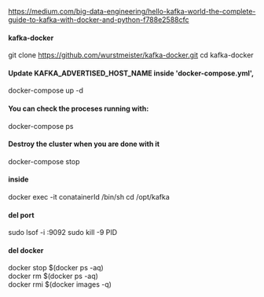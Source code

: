 
https://medium.com/big-data-engineering/hello-kafka-world-the-complete-guide-to-kafka-with-docker-and-python-f788e2588cfc
#### kafka-docker 
git clone https://github.com/wurstmeister/kafka-docker.git 
cd kafka-docker

#### Update KAFKA_ADVERTISED_HOST_NAME inside 'docker-compose.yml',  
docker-compose up -d

#### You can check the proceses running with:
docker-compose ps

#### Destroy the cluster when you are done with it
docker-compose stop

#### inside 
docker exec -it conatainerId /bin/sh
cd /opt/kafka

#### del port 
sudo lsof -i :9092
sudo kill -9 PID


#### del docker
docker stop $(docker ps -aq)    
docker rm $(docker ps -aq)    
docker rmi $(docker images -q)